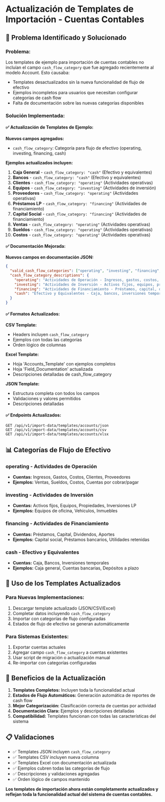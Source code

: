 # Actualización de Templates de Importación - Cuentas Contables

## 🔄 **Problema Identificado y Solucionado**

### **Problema:**
Los templates de ejemplo para importación de cuentas contables no incluían el campo `cash_flow_category` que fue agregado recientemente al modelo Account. Esto causaba:
- Templates desactualizados sin la nueva funcionalidad de flujo de efectivo
- Ejemplos incompletos para usuarios que necesitan configurar categorías de cash flow
- Falta de documentación sobre las nuevas categorías disponibles

### **Solución Implementada:**

#### ✅ **Actualización de Templates de Ejemplo:**

**Nuevos campos agregados:**
- `cash_flow_category`: Categoría para flujo de efectivo (operating, investing, financing, cash)

**Ejemplos actualizados incluyen:**
1. **Caja General** - `cash_flow_category: "cash"` (Efectivo y equivalentes)
2. **Bancos** - `cash_flow_category: "cash"` (Efectivo y equivalentes) 
3. **Clientes** - `cash_flow_category: "operating"` (Actividades operativas)
4. **Equipos** - `cash_flow_category: "investing"` (Actividades de inversión)
5. **Proveedores** - `cash_flow_category: "operating"` (Actividades operativas)
6. **Préstamos LP** - `cash_flow_category: "financing"` (Actividades de financiamiento)
7. **Capital Social** - `cash_flow_category: "financing"` (Actividades de financiamiento)
8. **Ventas** - `cash_flow_category: "operating"` (Actividades operativas)
9. **Sueldos** - `cash_flow_category: "operating"` (Actividades operativas)
10. **Costos** - `cash_flow_category: "operating"` (Actividades operativas)

#### ✅ **Documentación Mejorada:**

**Nuevos campos en documentación JSON:**
```json
{
  "valid_cash_flow_categories": ["operating", "investing", "financing", "cash"],
  "cash_flow_category_descriptions": {
    "operating": "Actividades de Operación - Ingresos, gastos, costos, cuentas corrientes",
    "investing": "Actividades de Inversión - Activos fijos, equipos, propiedades", 
    "financing": "Actividades de Financiamiento - Préstamos, capital, dividendos",
    "cash": "Efectivo y Equivalentes - Caja, bancos, inversiones temporales"
  }
}
```

#### ✅ **Formatos Actualizados:**

**CSV Template:**
- Headers incluyen `cash_flow_category`
- Ejemplos con todas las categorías
- Orden lógico de columnas

**Excel Template:**
- Hoja 'Accounts_Template' con ejemplos completos
- Hoja 'Field_Documentation' actualizada
- Descripciones detalladas de cash_flow_category

**JSON Template:**
- Estructura completa con todos los campos
- Validaciones y valores permitidos
- Descripciones detalladas

#### ✅ **Endpoints Actualizados:**

```
GET /api/v1/import-data/templates/accounts/json
GET /api/v1/import-data/templates/accounts/csv  
GET /api/v1/import-data/templates/accounts/xlsx
```

## 📊 **Categorías de Flujo de Efectivo**

### **operating** - Actividades de Operación
- **Cuentas:** Ingresos, Gastos, Costos, Clientes, Proveedores
- **Ejemplos:** Ventas, Sueldos, Costos, Cuentas por cobrar/pagar

### **investing** - Actividades de Inversión  
- **Cuentas:** Activos fijos, Equipos, Propiedades, Inversiones LP
- **Ejemplos:** Equipos de oficina, Vehículos, Inmuebles

### **financing** - Actividades de Financiamiento
- **Cuentas:** Préstamos, Capital, Dividendos, Aportes
- **Ejemplos:** Capital social, Préstamos bancarios, Utilidades retenidas

### **cash** - Efectivo y Equivalentes
- **Cuentas:** Caja, Bancos, Inversiones temporales
- **Ejemplos:** Caja general, Cuentas bancarias, Depósitos a plazo

## 🔧 **Uso de los Templates Actualizados**

### **Para Nuevas Implementaciones:**
1. Descargar template actualizado (JSON/CSV/Excel)
2. Completar datos incluyendo `cash_flow_category`
3. Importar con categorías de flujo configuradas
4. Estados de flujo de efectivo se generan automáticamente

### **Para Sistemas Existentes:**
1. Exportar cuentas actuales
2. Agregar campo `cash_flow_category` a cuentas existentes
3. Usar script de migración o actualización manual
4. Re-importar con categorías configuradas

## 🎯 **Beneficios de la Actualización**

1. **Templates Completos:** Incluyen toda la funcionalidad actual
2. **Estados de Flujo Automáticos:** Generación automática de reportes de cash flow
3. **Mejor Categorización:** Clasificación correcta de cuentas por actividad
4. **Documentación Clara:** Ejemplos y descripciones detalladas
5. **Compatibilidad:** Templates funcionan con todas las características del sistema

## 📋 **Validaciones**

- ✅ Templates JSON incluyen `cash_flow_category`
- ✅ Templates CSV incluyen nueva columna
- ✅ Templates Excel con documentación actualizada
- ✅ Ejemplos cubren todas las categorías de flujo
- ✅ Descripciones y validaciones agregadas
- ✅ Orden lógico de campos mantenido

**Los templates de importación ahora están completamente actualizados y reflejan toda la funcionalidad actual del sistema de cuentas contables.**
